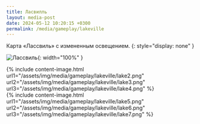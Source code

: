 ```yaml
---
title: Ласвилль
layout: media-post
date: 2024-05-12 10:20:15 +0300
permalink: /media/gameplay/lakeville
---
```


Карта «Лассвиль» с измененным освещением.
{: style="display: none" }

![Лассвиль](/assets/img/media/gameplay/lakeville/lake1.png){: width="100%" }

<div class="b-hr-layoutfix">
    <div class="b-hr-block"><span></span></div>
</div>

{% include content-image.html url1="/assets/img/media/gameplay/lakeville/lake2.png" url2="/assets/img/media/gameplay/lakeville/lake3.png" url3="/assets/img/media/gameplay/lakeville/lake4.png" %}
<br>
{% include content-image.html url1="/assets/img/media/gameplay/lakeville/lake5.png" url2="/assets/img/media/gameplay/lakeville/lake6.png" url3="/assets/img/media/gameplay/lakeville/lake7.png" %}

<style>
.b-img-signature_img {
    background-size: 132%;
}
</style>